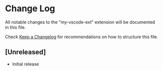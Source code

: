 # Change Log
All notable changes to the "my-vscode-ext" extension will be documented in this file.

Check [Keep a Changelog](http://keepachangelog.com/) for recommendations on how to structure this file.

## [Unreleased]
- Initial release